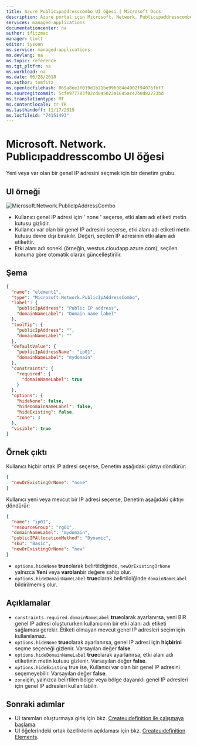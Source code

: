 ```yaml
---
title: Azure Publicıpaddresscombo UI öğesi | Microsoft Docs
description: Azure portal için Microsoft. Network. Publicıpaddresscombo UI öğesini açıklar.
services: managed-applications
documentationcenter: na
author: tfitzmac
manager: timlt
editor: tysonn
ms.service: managed-applications
ms.devlang: na
ms.topic: reference
ms.tgt_pltfrm: na
ms.workload: na
ms.date: 06/28/2018
ms.author: tomfitz
ms.openlocfilehash: 069a8ee1f019d1b21be996084e4902f94076fbf7
ms.sourcegitcommit: 5cfe977783f02cd045023a1645ac42b8d82223bd
ms.translationtype: MT
ms.contentlocale: tr-TR
ms.lasthandoff: 11/17/2019
ms.locfileid: "74151493"
---
```

# <a name="microsoftnetworkpublicipaddresscombo-ui-element"></a>Microsoft. Network. Publicıpaddresscombo UI öğesi

Yeni veya var olan bir genel IP adresini seçmek için bir denetim grubu.

## <a name="ui-sample"></a>UI örneği

![Microsoft.Network.PublicIpAddressCombo](./media/managed-application-elements/microsoft.network.publicipaddresscombo.png)

- Kullanıcı genel IP adresi için ' none ' seçerse, etki alanı adı etiketi metin kutusu gizlidir.
- Kullanıcı var olan bir genel IP adresini seçerse, etki alanı adı etiketi metin kutusu devre dışı bırakılır. Değeri, seçilen IP adresinin etki alanı adı etikettir.
- Etki alanı adı soneki (örneğin, westus.cloudapp.azure.com), seçilen konuma göre otomatik olarak güncelleştirilir.

## <a name="schema"></a>Şema

```json
{
  "name": "element1",
  "type": "Microsoft.Network.PublicIpAddressCombo",
  "label": {
    "publicIpAddress": "Public IP address",
    "domainNameLabel": "Domain name label"
  },
  "toolTip": {
    "publicIpAddress": "",
    "domainNameLabel": ""
  },
  "defaultValue": {
    "publicIpAddressName": "ip01",
    "domainNameLabel": "mydomain"
  },
  "constraints": {
    "required": {
      "domainNameLabel": true
    }
  },
  "options": {
    "hideNone": false,
    "hideDomainNameLabel": false,
    "hideExisting": false,
    "zone": 3
  },
  "visible": true
}
```

## <a name="sample-output"></a>Örnek çıktı

Kullanıcı hiçbir ortak IP adresi seçerse, Denetim aşağıdaki çıktıyı döndürür:

```json
{
  "newOrExistingOrNone": "none"
}
```

Kullanıcı yeni veya mevcut bir IP adresi seçerse, Denetim aşağıdaki çıktıyı döndürür:

```json
{
  "name": "ip01",
  "resourceGroup": "rg01",
  "domainNameLabel": "mydomain",
  "publicIPAllocationMethod": "Dynamic",
  "sku": "Basic",
  "newOrExistingOrNone": "new"
}
```

- `options.hideNone` **true**olarak belirtildiğinde, `newOrExistingOrNone` yalnızca **Yeni** veya **varolan**bir değere sahip olur.
- `options.hideDomainNameLabel` **true**olarak belirtildiğinde `domainNameLabel` bildirilmemiş olur.

## <a name="remarks"></a>Açıklamalar

- `constraints.required.domainNameLabel` **true**olarak ayarlanırsa, yeni BIR genel IP adresi oluştururken kullanıcının bir etki alanı adı etiketi sağlaması gerekir. Etiketi olmayan mevcut genel IP adresleri seçim için kullanılamaz.
- `options.hideNone` **true**olarak ayarlanırsa, genel IP adresi için **hiçbirini** seçme seçeneği gizlenir. Varsayılan değer **false**.
- `options.hideDomainNameLabel` **true**olarak ayarlanırsa, etki alanı adı etiketinin metin kutusu gizlenir. Varsayılan değer **false**.
- `options.hideExisting` true ise, Kullanıcı var olan bir genel IP adresini seçemeyebilir. Varsayılan değer **false**.
- `zone`için, yalnızca belirtilen bölge veya bölge dayanıklı genel IP adresleri için genel IP adresleri kullanılabilir.

## <a name="next-steps"></a>Sonraki adımlar

* UI tanımları oluşturmaya giriş için bkz. [Createuıdefinition ile çalışmaya başlama](create-uidefinition-overview.md).
* UI öğelerindeki ortak özelliklerin açıklaması için bkz. [Createuıdefinition Elements](create-uidefinition-elements.md).
